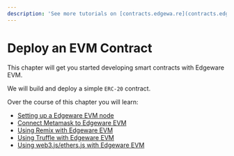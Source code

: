 ```yaml
---
description: 'See more tutorials on [contracts.edgewa.re](contracts.edgewa.re)'
---
```


# Deploy an EVM Contract

This chapter will get you started developing smart contracts with Edgeware EVM.

We will build and deploy a simple `ERC-20` contract.

Over the course of this chapter you will learn:

* [Setting up a Edgeware EVM node](https://github.com/hicommonwealth/edgeware-documentation/tree/399b134d6c5e292a4885a64e0becbcab5f259af5/docs/quickstart/deploy-an-evm-contract/setting-up-a-local-node.md)
* [Connect Metamask to Edgeware EVM](interacting-with-a-edgeware-node-using-metamask.md)
* [Using Remix with Edgeware EVM](interacting-with-a-edgeware-node-using-remix.md)
* [Using Truffle with Edgeware EVM](interacting-with-a-edgeware-node-using-truffle.md)
* [Using web3.js/ethers.js with Edgeware EVM](interacting-with-a-edgeware-node-using-web3.md)

